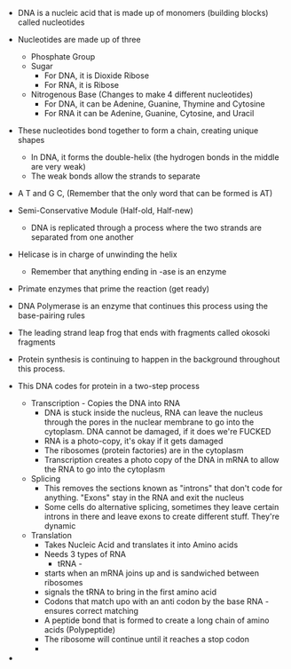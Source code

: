 
- DNA is a nucleic acid that is made up of monomers (building blocks) called nucleotides
- Nucleotides are made up of three 
	- Phosphate Group
	- Sugar
		- For DNA, it is Dioxide Ribose
		- For RNA, it is Ribose
	- Nitrogenous Base (Changes to make 4 different nucleotides)
		- For DNA, it can be Adenine, Guanine, Thymine and Cytosine
		- For RNA it can be Adenine, Guanine, Cytosine, and Uracil 

- These nucleotides bond together to form a chain, creating unique shapes
	- In DNA, it forms the double-helix (the hydrogen bonds in the middle are very weak) 
	- The weak bonds allow the strands to separate

- A T and G C, (Remember that the only word that can be formed is AT)

- Semi-Conservative Module (Half-old, Half-new)
	- DNA is replicated through a process where the two strands are separated from one another
	

- Helicase is in charge of unwinding the helix
	- Remember that anything ending in -ase is an enzyme 

- Primate enzymes that prime the reaction (get ready)

- DNA Polymerase is an enzyme that continues this process using the base-pairing rules

- The leading strand leap frog that ends with fragments called okosoki fragments 

- Protein synthesis is continuing to happen in the background throughout this process. 

- This DNA codes for protein in a two-step process
	- Transcription - Copies the DNA into RNA 
		- DNA is stuck inside the nucleus, RNA can leave the nucleus through the pores in the nuclear membrane to go into the cytoplasm. DNA cannot be damaged, if it does we're FUCKED
		- RNA is a photo-copy, it's okay if it gets damaged 
		- The ribosomes (protein factories) are in the cytoplasm
		- Transcription creates a photo copy of the DNA in mRNA to allow the RNA to go into the cytoplasm 
	- Splicing 
		- This removes the sections known as "introns" that don't code for anything. "Exons" stay in the RNA and exit the nucleus 
		- Some cells do alternative splicing, sometimes they leave certain introns in there and leave exons to create different stuff. They're dynamic 
	- Translation 
		- Takes Nucleic Acid and translates it into Amino acids
		- Needs 3 types of RNA 
			- tRNA -
		- starts when an mRNA joins up and is sandwiched between ribosomes 
		- signals the tRNA to bring in the first amino acid 
		- Codons that match upo with an anti codon by the base RNA - ensures correct matching 
		- A peptide bond that is formed to create a long chain of amino acids (Polypeptide)
		- The ribosome will continue until it reaches a stop codon 
		- 

- 